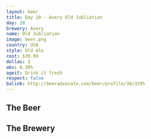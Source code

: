 ```yaml
---
layout: beer
title: Day 20 - Avery Old Jubliation
day: 20
brewery: Avery
name: Old Jubliation
image: beer.png
country: USA
style: Old Ale
cost: $39.99
dollas: $
abv: 8.30%
ageit: Drink it fresh
respect: false
balink: http://beeradvocate.com/beer/profile/30/3295
---
```

## The Beer

## The Brewery

